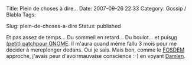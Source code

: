 Title: Plein de choses à dire...
Date: 2007-09-26 22:33
Category: Gossip / Blabla
Tags: <?xml version="1.0" encoding="utf-8"?>

Slug: plein-de-choses-a-dire
Status: published

Et pas assez de temps... Du sommeil en retard... Du boulot... et puis[un (petit) patchpour GNOME](\%22http://bugzilla.gnome.org/show_bug.cgi?id=361139\%22). Il m'aura quand même fallu 3 mois pour me décider à mereplonger dedans. Oui je sais. Mais bon, comme le [FOSDEM](\%22http://www.fosdem.org/2007/\%22) approche, j'avais peur d'avoirmauvaise conscience :-) en voyant [Damien](\%22http://blog.ekiga.net/\%22).
